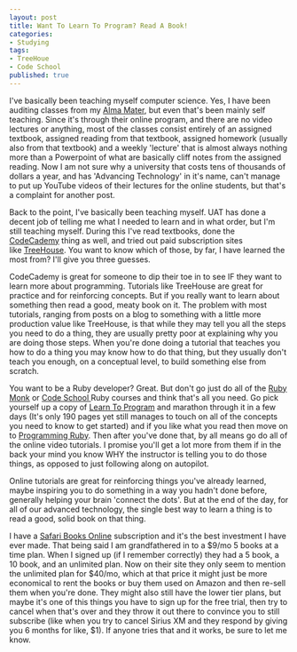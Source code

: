 ```yaml
---
layout: post
title: Want To Learn To Program? Read A Book!
categories: 
- Studying
tags: 
- TreeHoue
- Code School
published: true
---
```

I've basically been teaching myself computer science. Yes, I have been auditing classes from my <a href="http://www.uat.edu/" target="_blank">Alma Mater</a>, but even that's been mainly self teaching. Since it's through their online program, and there are no video lectures or anything, most of the classes consist entirely of an assigned textbook, assigned reading from that textbook, assigned homework (usually also from that textbook) and a weekly 'lecture' that is almost always nothing more than a Powerpoint of what are basically cliff notes from the assigned reading. Now I am not sure why a university that costs tens of thousands of dollars a year, and has 'Advancing Technology' in it's name, can't manage to put up YouTube videos of their lectures for the online students, but that's a complaint for another post.

Back to the point, I've basically been teaching myself. UAT has done a decent job of telling me what I needed to learn and in what order, but I'm still teaching myself. During this I've read textbooks, done the <a href="http://www.codecademy.com/pyCoder84523" target="_blank">CodeCademy</a> thing as well, and tried out paid subscription sites like <a href="http://www.teamtreehouse.com/taylorhuston" target="_blank">TreeHouse</a>. You want to know which of those, by far, I have learned the most from? I'll give you three guesses.

CodeCademy is great for someone to dip their toe in to see IF they want to learn more about programming. Tutorials like TreeHouse are great for practice and for reinforcing concepts. But if you really want to learn about something then read a good, meaty book on it. The problem with most tutorials, ranging from posts on a blog to something with a little more production value like TreeHouse, is that while they may tell you all the steps you need to do a thing, they are usually pretty poor at explaining why you are doing those steps. When you're done doing a tutorial that teaches you how to do a thing you may know how to do that thing, but they usually don't teach you enough, on a conceptual level, to build something else from scratch.

You want to be a Ruby developer? Great. But don't go just do all of the <a href="https://rubymonk.com/" target="_blank">Ruby Monk</a> or <a href="https://www.codeschool.com/" target="_blank">Code School </a>Ruby courses and think that's all you need. Go pick yourself up a copy of <a href="http://www.amazon.com/Program-Second-Edition-Facets-Series/dp/1934356360" target="_blank">Learn To Program</a> and marathon through it in a few days (It's only 190 pages yet still manages to touch on all of the concepts you need to know to get started) and if you like what you read then move on to <a href="http://www.amazon.com/Programming-Ruby-1-9-2-0-Programmers/dp/1937785491/ref=pd_sim_b_4?ie=UTF8&amp;refRID=0MY0QRRBSPX4JG0A1RDT" target="_blank">Programming Ruby</a>. Then after you've done that, by all means go do all of the online video tutorials. I promise you'll get a lot more from them if in the back your mind you know WHY the instructor is telling you to do those things, as opposed to just following along on autopilot.

Online tutorials are great for reinforcing things you've already learned, maybe inspiring you to do something in a way you hadn't done before, generally helping your brain 'connect the dots'. But at the end of the day, for all of our advanced technology, the single best way to learn a thing is to read a good, solid book on that thing.

I have a <a href="https://www.safaribooksonline.com/" target="_blank">Safari Books Online</a> subscription and it's the best investment I have ever made. That being said I am grandfathered in to a $9/mo 5 books at a time plan. When I signed up (if I remember correctly) they had a 5 book, a 10 book, and an unlimited plan. Now on their site they only seem to mention the unlimited plan for $40/mo, which at that price it might just be more economical to rent the books or buy them used on Amazon and then re-sell them when you're done. They might also still have the lower tier plans, but maybe it's one of this things you have to sign up for the free trial, then try to cancel when that's over and they throw it out there to convince you to still subscribe (like when you try to cancel Sirius XM and they respond by giving you 6 months for like, $1). If anyone tries that and it works, be sure to let me know.
